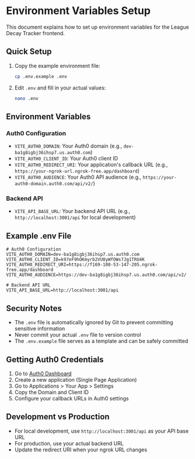 # Environment Variables Setup

This document explains how to set up environment variables for the League Decay Tracker frontend.

## Quick Setup

1. Copy the example environment file:
   ```bash
   cp .env.example .env
   ```

2. Edit `.env` and fill in your actual values:
   ```bash
   nano .env
   ```

## Environment Variables

### Auth0 Configuration

- `VITE_AUTH0_DOMAIN`: Your Auth0 domain (e.g., `dev-ba1g8igbj36ihsp7.us.auth0.com`)
- `VITE_AUTH0_CLIENT_ID`: Your Auth0 client ID
- `VITE_AUTH0_REDIRECT_URI`: Your application's callback URL (e.g., `https://your-ngrok-url.ngrok-free.app/dashboard`)
- `VITE_AUTH0_AUDIENCE`: Your Auth0 API audience (e.g., `https://your-auth0-domain.auth0.com/api/v2/`)

### Backend API

- `VITE_API_BASE_URL`: Your backend API URL (e.g., `http://localhost:3001/api` for local development)

## Example .env File

```env
# Auth0 Configuration
VITE_AUTH0_DOMAIN=dev-ba1g8igbj36ihsp7.us.auth0.com
VITE_AUTH0_CLIENT_ID=k97eF9hOKmyrb2VU0yWfOWs7Jg1TRU4K
VITE_AUTH0_REDIRECT_URI=https://f169-108-53-147-205.ngrok-free.app/dashboard
VITE_AUTH0_AUDIENCE=https://dev-ba1g8igbj36ihsp7.us.auth0.com/api/v2/

# Backend API URL
VITE_API_BASE_URL=http://localhost:3001/api
```

## Security Notes

- The `.env` file is automatically ignored by Git to prevent committing sensitive information
- Never commit your actual `.env` file to version control
- The `.env.example` file serves as a template and can be safely committed

## Getting Auth0 Credentials

1. Go to [Auth0 Dashboard](https://manage.auth0.com/)
2. Create a new application (Single Page Application)
3. Go to Applications > Your App > Settings
4. Copy the Domain and Client ID
5. Configure your callback URLs in Auth0 settings

## Development vs Production

- For local development, use `http://localhost:3001/api` as your API base URL
- For production, use your actual backend URL
- Update the redirect URI when your ngrok URL changes 
